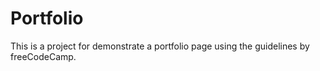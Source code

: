 # Portfolio

This is a project for demonstrate a portfolio page using the guidelines by freeCodeCamp.